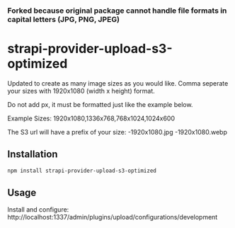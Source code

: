 ### Forked because original package cannot handle file formats in capital letters (JPG, PNG, JPEG)

# strapi-provider-upload-s3-optimized
Updated to create as many image sizes as you would like.  Comma seperate your sizes with 1920x1080 (width x height) format. 

Do not add px, it must be formatted just like the example below. 

Example Sizes: 
1920x1080,1336x768,768x1024,1024x600

The S3 url will have a prefix of your size:
-1920x1080.jpg
-1920x1080.webp

## Installation
```bash
npm install strapi-provider-upload-s3-optimized
```

## Usage
Install and configure: http://localhost:1337/admin/plugins/upload/configurations/development

